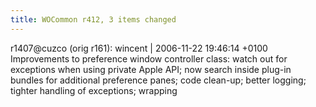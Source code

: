 ```yaml
---
title: WOCommon r412, 3 items changed
---
```


r1407@cuzco (orig r161): wincent | 2006-11-22 19:46:14 +0100 Improvements to preference window controller class: watch out for exceptions when using private Apple API; now search inside plug-in bundles for additional preference panes; code clean-up; better logging; tighter handling of exceptions; wrapping
